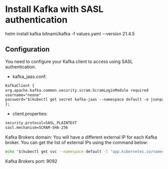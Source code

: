 # Install Kafka with SASL authentication

helm install kafka bitnami/kafka -f values.yaml --version 21.4.5

## Configuration

You need to configure your Kafka client to access using SASL authentication.

- kafka_jaas.conf:

```txt
KafkaClient {
org.apache.kafka.common.security.scram.ScramLoginModule required
username="neone"
password="$(kubectl get secret kafka-jaas --namespace default -o jsonpath='{.data.client-passwords}' | base64 -d | cut -d , -f 1)";
};
```

- client.properties:

```txt
security.protocol=SASL_PLAINTEXT 
sasl.mechanism=SCRAM-SHA-256
```

Kafka Brokers domain: You will have a different external IP for each Kafka broker. You can get the list of external IPs using the command below:

```bash
echo "$(kubectl get svc --namespace default -l "app.kubernetes.io/name=kafka,app.kubernetes.io/instance=kafka,app.kubernetes.io/component=kafka,pod" -o jsonpath='{.items[*].status.loadBalancer.ingress[0].ip}' | tr ' ' '\n')"
```

Kafka Brokers port: 9092
